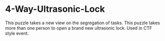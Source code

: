 # 4-Way-Ultrasonic-Lock
This puzzle takes a new view on the segregation of tasks. This puzzle takes more than one person to open a brand new ultrasonic lock. Used in CTF style event.
